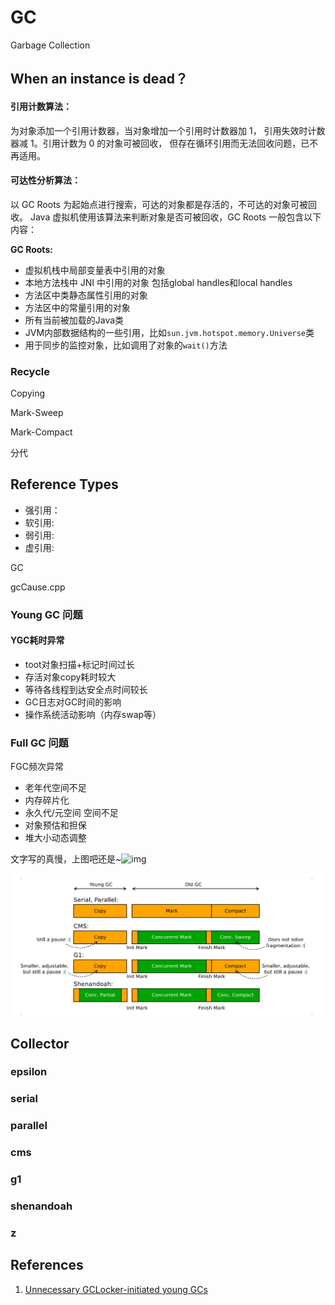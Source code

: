 # GC
Garbage Collection 

## When an instance is dead？ 
#### 引用计数算法：

   为对象添加一个引用计数器，当对象增加一个引用时计数器加 1，
        引用失效时计数器减 1。引用计数为 0 的对象可被回收，
        但存在循环引用而无法回收问题，已不再适用。



#### 可达性分析算法：

  以 GC Roots 为起始点进行搜索，可达的对象都是存活的，不可达的对象可被回收。
  Java 虚拟机使用该算法来判断对象是否可被回收，GC Roots 一般包含以下内容：



**GC Roots:**

  - 虚拟机栈中局部变量表中引用的对象
  - 本地方法栈中 JNI 中引用的对象 包括global handles和local handles
  - 方法区中类静态属性引用的对象
  - 方法区中的常量引用的对象
  - 所有当前被加载的Java类
  - JVM内部数据结构的一些引用，比如`sun.jvm.hotspot.memory.Universe`类
  - 用于同步的监控对象，比如调用了对象的`wait()`方法



### Recycle

Copying

Mark-Sweep

Mark-Compact

分代



## Reference Types

- 强引用：
- 软引用:
- 弱引用:
- 虚引用:



GC 

gcCause.cpp



### Young GC 问题

####  YGC耗时异常 

- toot对象扫描+标记时间过长                
- 存活对象copy耗时较大                
- 等待各线程到达安全点时间较长                
- GC日志对GC时间的影响                
- 操作系统活动影响（内存swap等）                

### Full GC 问题

 FGC频次异常 

- 老年代空间不足                
- 内存碎片化                
- 永久代/元空间 空间不足                
- 对象预估和担保                
- 堆大小动态调整          



文字写的真慢，上图吧还是~![img](https://user-gold-cdn.xitu.io/2020/6/30/1730111bfa01fba7?imageView2/0/w/1280/h/960/format/webp/ignore-error/1)







![GC Collector](../images/GC-collector.png)



## Collector

### epsilon

### serial

### parallel

### cms

### g1

### shenandoah

### z

### 










## References
1. [Unnecessary GCLocker-initiated young GCs](https://bugs.openjdk.java.net/browse/JDK-8048556)